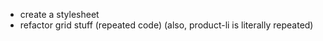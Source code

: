 - create a stylesheet
- refactor grid stuff (repeated code) (also, product-li is literally repeated)